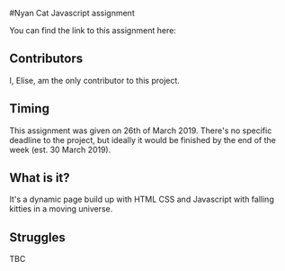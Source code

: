 #Nyan Cat Javascript assignment

You can find the link to this assignment here:

## Contributors

I, Elise, am the only contributor to this project.

## Timing

This assignment was given on 26th of March 2019. There's no specific deadline to the project, but ideally it would be finished by the end of the week (est. 30 March 2019).

## What is it?

It's a dynamic page build up with HTML CSS and Javascript with falling kitties in a moving universe.

## Struggles

TBC
